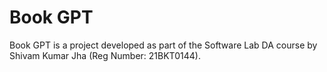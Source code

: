 # Book GPT
Book GPT is a project developed as part of the Software Lab DA course by Shivam Kumar Jha (Reg Number: 21BKT0144). 
